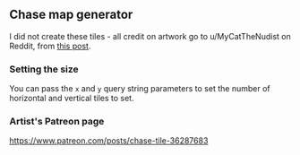 ## Chase map generator

I did not create these tiles - all credit on artwork go to u/MyCatTheNudist on Reddit, from [this post](https://www.reddit.com/r/battlemaps/comments/gssy8r/42_free_printable_city_tiles_made_specifically/).

### Setting the size

You can pass the `x` and `y` query string parameters to set the number of horizontal and vertical tiles to set.

### Artist's Patreon page

https://www.patreon.com/posts/chase-tile-36287683
